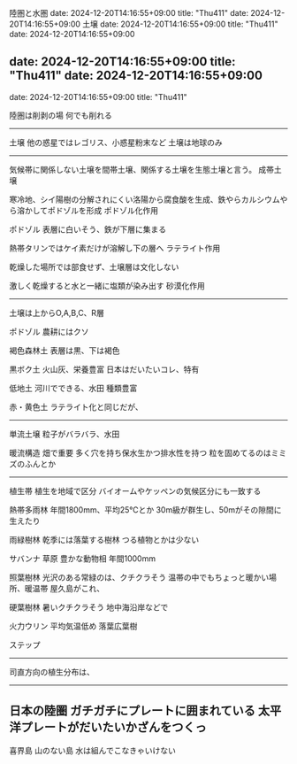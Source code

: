 陸圏と水圏
date: 2024-12-20T14:16:55+09:00
title: "Thu411"
date: 2024-12-20T14:16:55+09:00
土壌
date: 2024-12-20T14:16:55+09:00
title: "Thu411"
date: 2024-12-20T14:16:55+09:00

date: 2024-12-20T14:16:55+09:00
title: "Thu411"
date: 2024-12-20T14:16:55+09:00
---
date: 2024-12-20T14:16:55+09:00
title: "Thu411"

陸圏は削剥の場
何でも削れる

---

土壌
他の惑星ではレゴリス、小惑星粉末など
土壌は地球のみ

---

気候帯に関係しない土壌を間帯土壌、関係する土壌を生態土壌と言う。
成帯土壌

寒冷地、シイ陽樹の分解されにくい洛陽から腐食酸を生成、鉄やらカルシウムやら溶かしてポドゾルを形成
ポドゾル化作用

ポドゾル
表層に白いそう、鉄が下層に集まる

熱帯タリンではケイ素だけが溶解し下の層へ
ラテライト作用

乾燥した場所では部食せず、土壌層は文化しない

激しく乾燥すると水と一緒に塩類が染み出す
砂漠化作用

---

土壌は上からO,A,B,C、R層

ポドゾル
農耕にはクソ

褐色森林土
表層は黒、下は褐色

黒ボク土
火山灰、栄養豊富
日本はだいたいコレ、特有

低地土
河川でできる、水田
種類豊富

赤・黄色土
ラテライト化と同じだが、

---

単流土壌
粒子がバラバラ、水田

暖流構造
畑で重要
多く穴を持ち保水生かつ排水性を持つ
粒を固めてるのはミミズのふんとか

---

植生帯
植生を地域で区分
バイオームやケッペンの気候区分にも一致する

熱帯多雨林
年間1800mm、平均25℃とか
30m級が群生し、50mがその隙間に生えたり

雨緑樹林
乾季には落葉する樹林
つる植物とかは少ない

サバンナ
草原
豊かな動物相
年間1000mm

照葉樹林
光沢のある常緑のは、クチクラそう
温帯の中でもちょっと暖かい場所、暖温帯
屋久島がこれ、

硬葉樹林
暑いクチクラそう
地中海沿岸などで

火力ウリン
平均気温低め
落葉広葉樹

ステップ

---

司直方向の植生分布は、

---

日本の陸圏
ガチガチにプレートに囲まれている
太平洋プレートがだいたいかざんをつくっ
---

喜界島
山のない島
水は組んでこなきゃいけない




